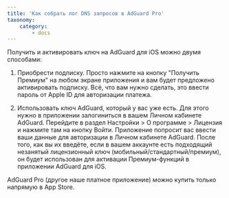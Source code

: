 ```yaml
---
title: 'Как собрать лог DNS запросов в AdGuard Pro'
taxonomy:
    category:
        - docs
---
```


Получить и активировать ключ на AdGuard для iOS можно двумя способами:

1) Приобрести подписку. Просто нажмите на кнопку "Получить Премиум" на любом экране приложения и вам будет предложено активировать подписку. Всё, что вам нужно сделать, это ввести пароль от Apple ID для авторизации платежа.

2) Использовать ключ AdGuard, который у вас уже есть. Для этого нужно в приложении залогиниться в вашем Личном кабинете AdGuard.
Перейдите в раздел Настройки > О программе > Лицензия и нажмите там на кнопку Войти. Приложение попросит вас ввести ваши данные для авторизации в Личном кабинете AdGuard. После того, как вы их введёте, если в вашем аккаунте есть подходящий незанятый лицензионный ключ (мобильный/стандартный/премиум), он будет использован для активации Премиум-функций в приложении AdGuard для iOS. 

AdGuard Pro (другое наше платное приложение) можно купить только напрямую в App Store.